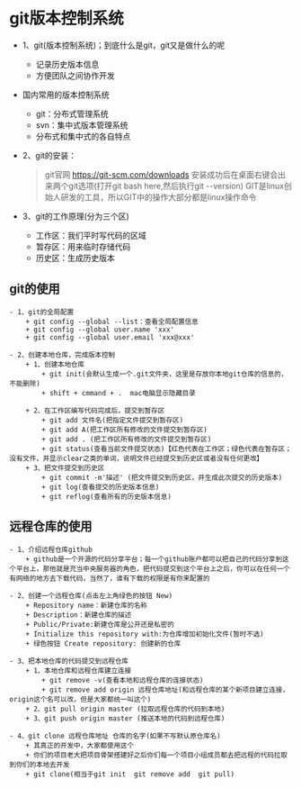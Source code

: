 # git版本控制系统
- 1、git(版本控制系统)；到底什么是git，git又是做什么的呢
    + 记录历史版本信息
    + 方便团队之间协作开发

- 国内常用的版本控制系统
    + git：分布式管理系统
    + svn：集中式版本管理系统
    + 分布式和集中式的各自特点

- 2、git的安装：
    > git官网  https://git-scm.com/downloads
    > 安装成功后在桌面右键会出来两个git选项(打开git bash here,然后执行git --version)
    > GIT是linux创始人研发的工具，所以GIT中的操作大部分都是linux操作命令


- 3、git的工作原理(分为三个区)
    + 工作区：我们平时写代码的区域
    + 暂存区：用来临时存储代码
    + 历史区：生成历史版本
 
## git的使用
    - 1、git的全局配置
        + git config --global --list：查看全局配置信息
        + git config --global user.name 'xxx'  
        + git config --global user.email 'xxx@xxx'

    - 2、创建本地仓库，完成版本控制
        + 1、创建本地仓库
            + git init(会默认生成一个.git文件夹，这里是存放你本地git仓库的信息的，不能删除)
            + shift + cmmand + .  mac电脑显示隐藏目录

        + 2、在工作区编写代码完成后，提交到暂存区
            + git add 文件名(把指定文件提交到暂存区)
            + git add A(把工作区所有修改的文件提交到暂存区)
            + git add . (把工作区所有修改的文件提交到暂存区)
            + git status(查看当前文件提交状态)【红色代表在工作区；绿色代表在暂存区；没有文件，并显示clear之类的单词，说明文件已经提交到历史区或者没有任何更改】
        + 3、把文件提交到历史区
            + git commit -m'描述' (把文件提交到历史区，并生成此次提交的历史版本)
            + git log(查看提交的历史版本信息)
            + git reflog(查看所有的历史版本信息)


## 远程仓库的使用

    - 1、介绍远程仓库github
        + github是一个开源的代码分享平台；每一个github账户都可以把自己的代码分享到这个平台上，那他就是充当中央服务器的角色，把代码提交到这个平台上之后，你可以在任何一个有网络的地方去下载代码，当然了，谁有下载的权限是有你来配置的

    - 2、创建一个远程仓库(点击左上角绿色的按钮 New)
        + Repository name：新建仓库的名称
        + Description：新建仓库的描述
        + Public/Private:新建仓库是公开还是私密的
        + Initialize this repository with:为仓库增加初始化文件(暂时不选)
        + 绿色按钮 Create repository: 创建新的仓库

    - 3、把本地仓库的代码提交到远程仓库
        + 1、本地仓库和远程仓库建立连接
            + git remove -v(查看本地和远程仓库的连接状态)
            + git remove add origin 远程仓库地址(和远程仓库的某个新项目建立连接，origin这个名可以改，但是大家都统一叫这个)
        + 2、git pull origin master (拉取远程仓库的代码到本地)
        + 3、git push origin master (推送本地的代码到远程仓库)

    - 4、git clone 远程仓库地址 仓库的名字(如果不写默认原仓库名)
        + 其真正的开发中，大家都使用这个
        + 你们的项目老大把项目骨架搭建好之后你们每一个项目小组成员都去把远程的代码拉取到你们的本地去开发
        + git clone(相当于git init  git remove add  git pull)
